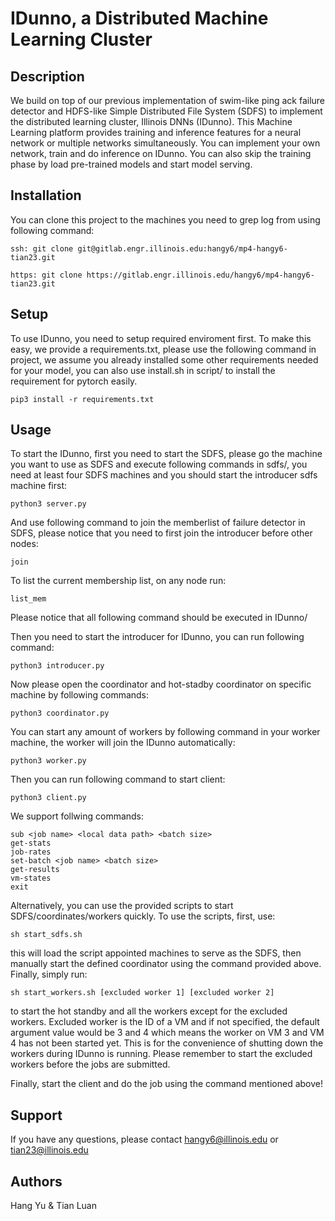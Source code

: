 # IDunno, a Distributed Machine Learning Cluster

## Description
We build on top of our previous implementation of swim-like ping ack failure detector and HDFS-like Simple Distributed File System (SDFS) to implement the distributed learning cluster, Illinois DNNs (IDunno). This Machine Learning platform provides training and inference features for a neural network or multiple networks simultaneously. You can implement your own network, train and do inference on IDunno. You can also skip the training phase by load pre-trained models and start model serving.

## Installation

You can clone this project to the machines you need to grep log from using following command:

```
ssh: git clone git@gitlab.engr.illinois.edu:hangy6/mp4-hangy6-tian23.git
```
```
https: git clone https://gitlab.engr.illinois.edu/hangy6/mp4-hangy6-tian23.git
``` 

## Setup
To use IDunno, you need to setup required enviroment first. To make this easy, we provide a requirements.txt, please use the following command in project, we assume you already installed some other requirements needed for your model, you can also use install.sh in script/ to install the requirement for pytorch easily. 

```
pip3 install -r requirements.txt
```

## Usage
To start the IDunno, first you need to start the SDFS, please go the machine you want to use as SDFS and execute following commands in sdfs/, you need at least four SDFS machines and you should start the introducer sdfs machine first:

```
python3 server.py
```

And use following command to join the memberlist of failure detector in SDFS, please notice that you need to first join the introducer before other nodes:
```
join
```

To list the current membership list, on any node run:
```
list_mem
```

Please notice that all following command should be executed in IDunno/

Then you need to start the introducer for IDunno, you can run following command:
```
python3 introducer.py
```

Now please open the coordinator and hot-stadby coordinator on specific machine by following commands:
```
python3 coordinator.py
```

You can start any amount of workers by following command in your worker machine, the worker will join the IDunno automatically:
```
python3 worker.py
```

Then you can run following command to start client:
```
python3 client.py
```

We support follwing commands:
```
sub <job name> <local data path> <batch size>
get-stats
job-rates
set-batch <job name> <batch size>
get-results
vm-states
exit
```

Alternatively, you can use the provided scripts to start SDFS/coordinates/workers quickly. To use the scripts, first, use:
```
sh start_sdfs.sh
```
this will load the script appointed machines to serve as the SDFS, then manually start the defined coordinator using the command provided above. Finally, simply run:
```
sh start_workers.sh [excluded worker 1] [excluded worker 2]
```
to start the hot standby and all the workers except for the excluded workers. Excluded worker is the ID of a VM and if not specified, the default argument value would be 3 and 4 which means the worker on VM 3 and VM 4 has not been started yet.
This is for the convenience of shutting down the workers during IDunno is running. Please remember to start the excluded workers before the jobs are submitted.

Finally, start the client and do the job using the command mentioned above!

## Support
If you have any questions, please contact hangy6@illinois.edu or tian23@illinois.edu

## Authors 
Hang Yu & Tian Luan
